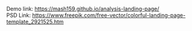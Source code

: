 Demo link:
https://mash159.github.io/analysis-landing-page/
<br>
PSD Link:
https://www.freepik.com/free-vector/colorful-landing-page-template_2921525.htm